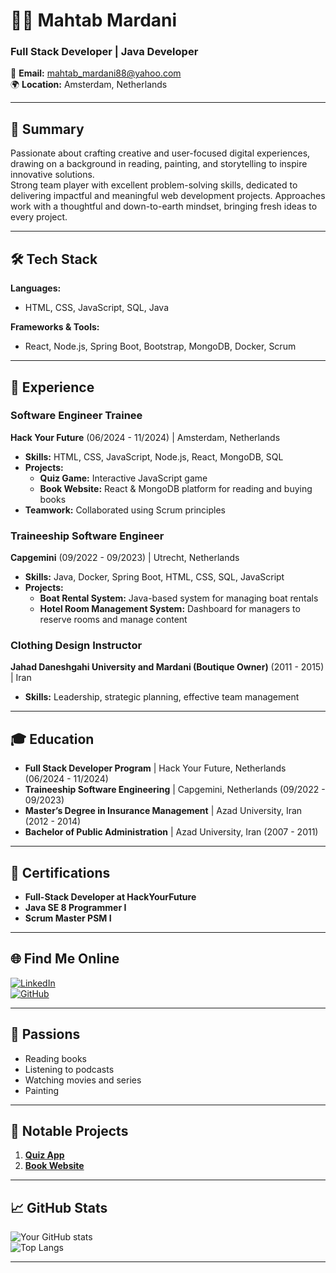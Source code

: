 # 👩‍💻 Mahtab Mardani  
### Full Stack Developer | Java Developer  

📧 **Email:** mahtab_mardani88@yahoo.com  
🌍 **Location:** Amsterdam, Netherlands  

---

## 🌟 Summary  
Passionate about crafting creative and user-focused digital experiences, drawing on a background in reading, painting, and storytelling to inspire innovative solutions.  
Strong team player with excellent problem-solving skills, dedicated to delivering impactful and meaningful web development projects. Approaches work with a thoughtful and down-to-earth mindset, bringing fresh ideas to every project.  

---

## 🛠️ Tech Stack  
**Languages:**  
- HTML, CSS, JavaScript, SQL, Java  

**Frameworks & Tools:**  
- React, Node.js, Spring Boot, Bootstrap, MongoDB, Docker, Scrum  

---

## 💼 Experience  
### **Software Engineer Trainee**  
**Hack Your Future** (06/2024 - 11/2024) | Amsterdam, Netherlands  
- **Skills:** HTML, CSS, JavaScript, Node.js, React, MongoDB, SQL  
- **Projects:**  
  - **Quiz Game:** Interactive JavaScript game  
  - **Book Website:** React & MongoDB platform for reading and buying books  
- **Teamwork:** Collaborated using Scrum principles  

### **Traineeship Software Engineer**  
**Capgemini** (09/2022 - 09/2023) | Utrecht, Netherlands  
- **Skills:** Java, Docker, Spring Boot, HTML, CSS, SQL, JavaScript  
- **Projects:**  
  - **Boat Rental System:** Java-based system for managing boat rentals  
  - **Hotel Room Management System:** Dashboard for managers to reserve rooms and manage content  

### **Clothing Design Instructor**  
**Jahad Daneshgahi University and Mardani (Boutique Owner)** (2011 - 2015) | Iran  
- **Skills:** Leadership, strategic planning, effective team management  

---

## 🎓 Education  
- **Full Stack Developer Program** | Hack Your Future, Netherlands (06/2024 - 11/2024)  
- **Traineeship Software Engineering** | Capgemini, Netherlands (09/2022 - 09/2023)  
- **Master’s Degree in Insurance Management** | Azad University, Iran (2012 - 2014)  
- **Bachelor of Public Administration** | Azad University, Iran (2007 - 2011)  

---

## 📜 Certifications  
- **Full-Stack Developer at HackYourFuture**  
- **Java SE 8 Programmer I**  
- **Scrum Master PSM I**  

---

## 🌐 Find Me Online  
[![LinkedIn](https://img.shields.io/badge/-LinkedIn-blue?style=flat&logo=linkedin)](https://www.linkedin.com/in/mahtab-mardani-558852270/)  
[![GitHub](https://img.shields.io/badge/-GitHub-black?style=flat&logo=github)](https://github.com/mahtabmardani88)  

---

## 🎨 Passions  
- Reading books  
- Listening to podcasts  
- Watching movies and series  
- Painting  

---

## 📂 Notable Projects  
1. [**Quiz App**](https://keremilhan.github.io/quiz-app/)  
2. [**Book Website**](https://464.group-b.65d8d4b9d2a74e22.truckboxapp.com/)  

---

## 📈 GitHub Stats  
![Your GitHub stats](https://github-readme-stats.vercel.app/api?username=mahtabmardani88&show_icons=true&theme=radical)  
![Top Langs](https://github-readme-stats.vercel.app/api/top-langs/?username=mahtabmardani88&layout=compact&theme=radical)

---

